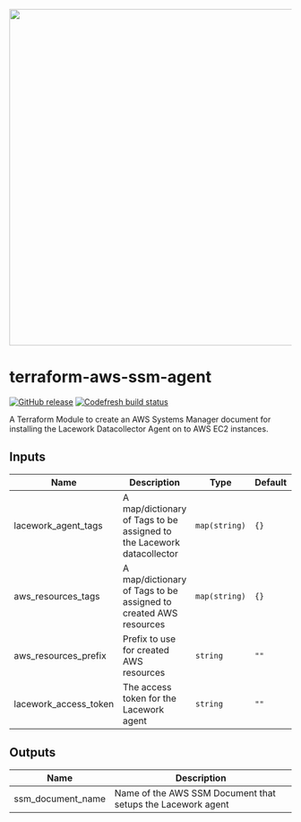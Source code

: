 <a href="https://lacework.com"><img src="https://techally-content.s3-us-west-1.amazonaws.com/public-content/lacework_logo_full.png" width="600"></a>

# terraform-aws-ssm-agent

[![GitHub release](https://img.shields.io/github/release/lacework/terraform-aws-ssm-agent.svg)](https://github.com/lacework/terraform-aws-ssm-agent/releases/)
[![Codefresh build status]( https://g.codefresh.io/api/badges/pipeline/lacework/terraform-modules%2Ftest-compatibility?type=cf-1&key=eyJhbGciOiJIUzI1NiJ9.NWVmNTAxOGU4Y2FjOGQzYTkxYjg3ZDEx.RJ3DEzWmBXrJX7m38iExJ_ntGv4_Ip8VTa-an8gBwBo)]( https://g.codefresh.io/pipelines/edit/new/builds?id=607e25e6728f5a6fba30431b&pipeline=test-compatibility&projects=terraform-modules&projectId=607db54b728f5a5f8930405d)

A Terraform Module to create an AWS Systems Manager document for installing the Lacework Datacollector Agent on to AWS EC2 instances.

## Inputs

| Name | Description | Type | Default | Required |
|------|-------------|------|---------|----------|
| lacework_agent_tags | A map/dictionary of Tags to be assigned to the Lacework datacollector | `map(string)` | `{}` | no |
| aws_resources_tags | A map/dictionary of Tags to be assigned to created AWS resources | `map(string)` | `{}` | no |
| aws_resources_prefix | Prefix to use for created AWS resources | `string` | `""` | no |
| lacework_access_token | The access token for the Lacework agent | `string` | `""` | no |

## Outputs

| Name | Description |
|------|-------------|
| ssm_document_name | Name of the AWS SSM Document that setups the Lacework agent |
